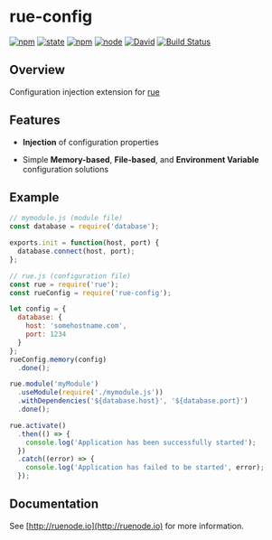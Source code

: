 # rue-config
[![npm](https://img.shields.io/npm/v/rue-config.svg)](https://www.npmjs.com/package/rue-confg)
[![state](https://img.shields.io/badge/state-beta-orange.svg)](https://github.com/bemisguided/rue-confg)
[![npm](https://img.shields.io/npm/l/rue-config.svg)](https://github.com/bemisguided/rue-confg)
[![node](https://img.shields.io/node/v/rue-config.svg)](https://github.com/bemisguided/rue-confg)
[![David](https://img.shields.io/david/bemisguided/rue-config.svg)](https://github.com/bemisguided/rue-confg)
[![Build Status](https://travis-ci.org/bemisguided/rue-config.svg)](https://travis-ci.org/bemisguided/rue-confg)

## Overview

Configuration injection extension for [rue](https://github.com/bemisguided/rue)

## Features

- **Injection** of configuration properties

- Simple **Memory-based**, **File-based**, and **Environment Variable** configuration solutions

## Example

```javascript 1.7
// mymodule.js (module file)
const database = require('database');

exports.init = function(host, port) {
  database.connect(host, port);
};

// rue.js (configuration file)
const rue = require('rue');
const rueConfig = require('rue-config');

let config = {
  database: {
    host: 'somehostname.com',
    port: 1234
  }
};
rueConfig.memory(config)
  .done();

rue.module('myModule')
  .useModule(require('./mymodule.js'))
  .withDependencies('${database.host}', '${database.port}')
  .done();

rue.activate()
  .then(() => {
    console.log('Application has been successfully started');
  })
  .catch((error) => {
    console.log('Application has failed to be started', error);    
  });
```

## Documentation

See [http://ruenode.io](http://ruenode.io) for more information.
